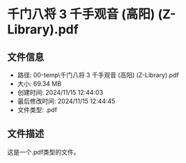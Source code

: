 ﻿# 千门八将 3 千手观音 (高阳) (Z-Library).pdf

## 文件信息
- 路径: 00-temp\千门八将 3 千手观音 (高阳) (Z-Library).pdf
- 大小: 69.34 MB
- 创建时间: 2024/11/15 12:44:03
- 最后修改时间: 2024/11/15 12:44:45
- 文件类型: .pdf

## 文件描述
这是一个.pdf类型的文件。

